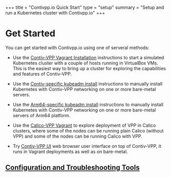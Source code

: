 +++
title = "Contivpp.io Quick Start"
type = "setup"
summary = "Setup and run a Kubernetes cluster with Contivpp.io"
+++


# Get Started

You can get started with Contivpp.io using one of serveral methods:

* Use the [Contiv-VPP Vagrant Installation](https://github.com/contiv/vpp/blob/master/vagrant/README.md) instructions to start a
  simulated Kubernetes cluster with a couple of hosts running in VirtualBox
  VMs. This is the easiest way to bring up a cluster for exploring the
  capabilities and features of Contiv-VPP.

* Use the [Contiv-specific kubeadm install](https://github.com/contiv/vpp/blob/master/docs/setup/MANUAL_INSTALL.md)
  instructions to manually install Kubernetes with Contiv-VPP networking on one
  or more bare-metal servers.

* Use the [Arm64-specific kubeadm install](https://github.com/contiv/vpp/blob/master/docs/arm64/MANUAL_INSTALL_ARM64.md)
  instructions to manually install Kubernetes with Contiv-VPP networking on one or more
  bare-metal servers of Arm64 platform.

* Use the [Calico-VPP Vagrant](https://github.com/contiv/vpp/blob/master/vagrant/calico-vpp/README.md) to explore deployment of VPP
  in Calico clusters, where some of the nodes can be running plain Calico (without VPP)
  and some of the nodes can be running Calico with VPP.

* Try [Contiv-VPP UI](https://github.com/contiv/vpp/blob/master/ui/README.md) web browser user interface on top of Contiv-VPP,
  it runs in Vagrant deployments as well as on bare-metal.

## [Configuration and Troubleshooting Tools](https://github.com/contiv/vpp/blob/master/docs/operation/TOOLS.md)




